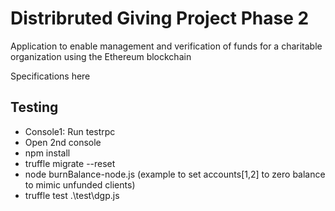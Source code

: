 # Distribruted Giving Project Phase 2
Application to enable management and verification of funds for a charitable organization using the Ethereum blockchain

Specifications here

## Testing

- Console1: Run testrpc
- Open 2nd console
- npm install
- truffle migrate --reset
- node burnBalance-node.js (example to set accounts[1,2] to zero balance to mimic unfunded clients)
- truffle test .\\test\\dgp.js

